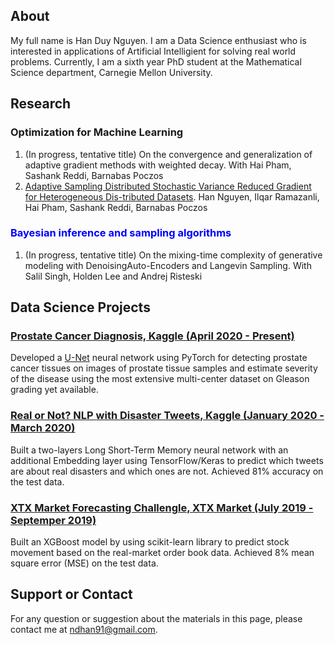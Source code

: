 ## About 
My full name is Han Duy Nguyen. I am a Data Science enthusiast who is interested in applications of Artificial Intelligient for solving real world problems. 
Currently, I am a sixth year PhD student at the Mathematical Science department, Carnegie Mellon University.

## Research
### Optimization for Machine Learning 
1. (In progress, tentative title) On the convergence and generalization of adaptive gradient methods with weighted decay.  With Hai Pham, Sashank Reddi, Barnabas Poczos
2.  [Adaptive  Sampling  Distributed  Stochastic  Variance  Reduced  Gradient  for  Heterogeneous  Dis-tributed Datasets](https://arxiv.org/pdf/2002.08528.pdf). Han Nguyen, Ilqar Ramazanli, Hai Pham, Sashank Reddi, Barnabas Poczos

###  <font color='blue'> Bayesian inference and sampling algorithms </font>
1. (In progress, tentative title) On the mixing-time complexity of generative modeling with DenoisingAuto-Encoders and Langevin Sampling.  With Salil Singh, Holden Lee and Andrej Risteski

## Data Science Projects

### [Prostate Cancer Diagnosis, Kaggle (April 2020 - Present)](https://www.kaggle.com/hannguyen/prostrate-cancer-detection)
Developed  a  [U-Net](https://arxiv.org/pdf/1505.04597.pdf)  neural  network  using  PyTorch  for  detecting  prostate  cancer tissues on  images  of prostate tissue samples and estimate severity of the disease using the most extensive multi-center dataset on Gleason grading yet available.

### [Real or Not? NLP with Disaster Tweets, Kaggle (January 2020 - March 2020)](https://github.com/HanDuyNguyen/Projects/blob/master/True%20or%20Fake%20news%20prediction/Embedding_and_LSTM.ipynb)
Built a two-layers Long Short-Term Memory neural network with an additional Embedding layer using TensorFlow/Keras to predict which tweets are about real disasters and which ones are not. Achieved 81% accuracy on the test data.

### [XTX Market Forecasting Challengle, XTX Market (July 2019 - Septemper 2019)](https://github.com/HanDuyNguyen/Projects/blob/master/XTX%20Forecasting%20Challenge/XTX_XGBoost.ipynb)
Built an XGBoost model by using scikit-learn library to predict stock movement based on the real-market order book data. Achieved 8% mean square error (MSE) on the test data.


## Support or Contact
For any question or suggestion about the materials in this page, please contact me at <ndhan91@gmail.com>.
